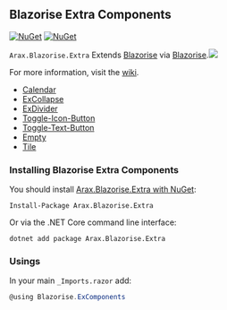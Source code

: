 ## Blazorise Extra Components

[![NuGet](https://img.shields.io/nuget/vpre/Arax.Blazorise.Extra.svg)](https://www.nuget.org/packages/Arax.Blazorise.Extra) [![NuGet](https://img.shields.io/nuget/dt/Arax.Blazorise.Extra.svg)](https://www.nuget.org/packages/Arax.Blazorise.Extra)

`Arax.Blazorise.Extra` Extends [Blazorise](https://blazorise.com) via [Blazorise](https://blazorise.com).![](https://user-images.githubusercontent.com/1418779/160797622-32f4ca09-0178-4006-8353-eff17dafe908.png)

For more information, visit the [wiki](https://github.com/araxis/Blazorise_ExComponents/wiki).

*   [Calendar](https://github.com/araxis/Blazorise_ExComponents/wiki/Calendar)
*   [ExCollapse](https://github.com/araxis/Blazorise_ExComponents/wiki/ExCollapse)
*   [ExDivider](https://github.com/araxis/Blazorise_ExComponents/wiki/ExDivider)
*   [Toggle-Icon-Button](https://github.com/araxis/Blazorise_ExComponents/wiki/Toggle-Icon-Button)
*   [Toggle-Text-Button](https://github.com/araxis/Blazorise_ExComponents/wiki/Toggle-Text-Button)
*   [Empty](https://github.com/araxis/Blazorise_ExComponents/wiki/Empty)
*   [Tile](https://github.com/araxis/Blazorise_ExComponents/wiki/Tile)

### Installing Blazorise Extra Components

You should install [Arax.Blazorise.Extra with NuGet](https://www.nuget.org/packages/Arax.Blazorise.Extra):

```
Install-Package Arax.Blazorise.Extra
```

Or via the .NET Core command line interface:

```
dotnet add package Arax.Blazorise.Extra
```

### Usings

In your main `_Imports.razor` add:

```c#
@using Blazorise.ExComponents
```
